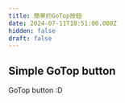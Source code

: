 ```yaml
---
title: 簡單的GoTop按鈕
date: 2024-07-11T18:51:00.000Z
hidden: false
draft: false
---
```

## Simple GoTop button

GoTop button :D
